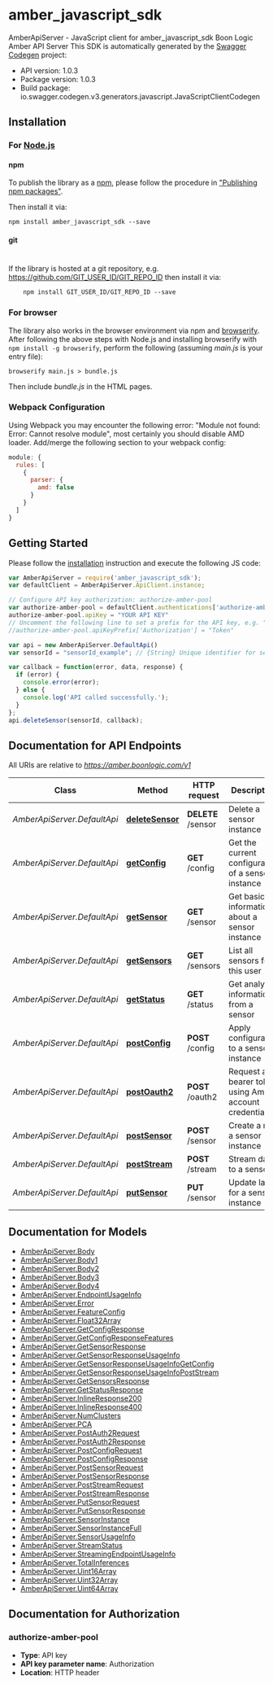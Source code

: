 # amber_javascript_sdk

AmberApiServer - JavaScript client for amber_javascript_sdk
Boon Logic Amber API Server
This SDK is automatically generated by the [Swagger Codegen](https://github.com/swagger-api/swagger-codegen) project:

- API version: 1.0.3
- Package version: 1.0.3
- Build package: io.swagger.codegen.v3.generators.javascript.JavaScriptClientCodegen

## Installation

### For [Node.js](https://nodejs.org/)

#### npm

To publish the library as a [npm](https://www.npmjs.com/),
please follow the procedure in ["Publishing npm packages"](https://docs.npmjs.com/getting-started/publishing-npm-packages).

Then install it via:

```shell
npm install amber_javascript_sdk --save
```

#### git
#
If the library is hosted at a git repository, e.g.
https://github.com/GIT_USER_ID/GIT_REPO_ID
then install it via:

```shell
    npm install GIT_USER_ID/GIT_REPO_ID --save
```

### For browser

The library also works in the browser environment via npm and [browserify](http://browserify.org/). After following
the above steps with Node.js and installing browserify with `npm install -g browserify`,
perform the following (assuming *main.js* is your entry file):

```shell
browserify main.js > bundle.js
```

Then include *bundle.js* in the HTML pages.

### Webpack Configuration

Using Webpack you may encounter the following error: "Module not found: Error:
Cannot resolve module", most certainly you should disable AMD loader. Add/merge
the following section to your webpack config:

```javascript
module: {
  rules: [
    {
      parser: {
        amd: false
      }
    }
  ]
}
```

## Getting Started

Please follow the [installation](#installation) instruction and execute the following JS code:

```javascript
var AmberApiServer = require('amber_javascript_sdk');
var defaultClient = AmberApiServer.ApiClient.instance;

// Configure API key authorization: authorize-amber-pool
var authorize-amber-pool = defaultClient.authentications['authorize-amber-pool'];
authorize-amber-pool.apiKey = "YOUR API KEY"
// Uncomment the following line to set a prefix for the API key, e.g. "Token" (defaults to null)
//authorize-amber-pool.apiKeyPrefix['Authorization'] = "Token"

var api = new AmberApiServer.DefaultApi()
var sensorId = "sensorId_example"; // {String} Unique identifier for sensor

var callback = function(error, data, response) {
  if (error) {
    console.error(error);
  } else {
    console.log('API called successfully.');
  }
};
api.deleteSensor(sensorId, callback);
```

## Documentation for API Endpoints

All URIs are relative to *https://amber.boonlogic.com/v1*

Class | Method | HTTP request | Description
------------ | ------------- | ------------- | -------------
*AmberApiServer.DefaultApi* | [**deleteSensor**](docs/DefaultApi.md#deleteSensor) | **DELETE** /sensor | Delete a sensor instance
*AmberApiServer.DefaultApi* | [**getConfig**](docs/DefaultApi.md#getConfig) | **GET** /config | Get the current configuration of a sensor instance
*AmberApiServer.DefaultApi* | [**getSensor**](docs/DefaultApi.md#getSensor) | **GET** /sensor | Get basic information about a sensor instance
*AmberApiServer.DefaultApi* | [**getSensors**](docs/DefaultApi.md#getSensors) | **GET** /sensors | List all sensors for this user
*AmberApiServer.DefaultApi* | [**getStatus**](docs/DefaultApi.md#getStatus) | **GET** /status | Get analytic information from a sensor
*AmberApiServer.DefaultApi* | [**postConfig**](docs/DefaultApi.md#postConfig) | **POST** /config | Apply configuration to a sensor instance
*AmberApiServer.DefaultApi* | [**postOauth2**](docs/DefaultApi.md#postOauth2) | **POST** /oauth2 | Request a bearer token using Amber account credentials
*AmberApiServer.DefaultApi* | [**postSensor**](docs/DefaultApi.md#postSensor) | **POST** /sensor | Create a new a sensor instance
*AmberApiServer.DefaultApi* | [**postStream**](docs/DefaultApi.md#postStream) | **POST** /stream | Stream data to a sensor
*AmberApiServer.DefaultApi* | [**putSensor**](docs/DefaultApi.md#putSensor) | **PUT** /sensor | Update label for a sensor instance

## Documentation for Models

 - [AmberApiServer.Body](docs/Body.md)
 - [AmberApiServer.Body1](docs/Body1.md)
 - [AmberApiServer.Body2](docs/Body2.md)
 - [AmberApiServer.Body3](docs/Body3.md)
 - [AmberApiServer.Body4](docs/Body4.md)
 - [AmberApiServer.EndpointUsageInfo](docs/EndpointUsageInfo.md)
 - [AmberApiServer.Error](docs/Error.md)
 - [AmberApiServer.FeatureConfig](docs/FeatureConfig.md)
 - [AmberApiServer.Float32Array](docs/Float32Array.md)
 - [AmberApiServer.GetConfigResponse](docs/GetConfigResponse.md)
 - [AmberApiServer.GetConfigResponseFeatures](docs/GetConfigResponseFeatures.md)
 - [AmberApiServer.GetSensorResponse](docs/GetSensorResponse.md)
 - [AmberApiServer.GetSensorResponseUsageInfo](docs/GetSensorResponseUsageInfo.md)
 - [AmberApiServer.GetSensorResponseUsageInfoGetConfig](docs/GetSensorResponseUsageInfoGetConfig.md)
 - [AmberApiServer.GetSensorResponseUsageInfoPostStream](docs/GetSensorResponseUsageInfoPostStream.md)
 - [AmberApiServer.GetSensorsResponse](docs/GetSensorsResponse.md)
 - [AmberApiServer.GetStatusResponse](docs/GetStatusResponse.md)
 - [AmberApiServer.InlineResponse200](docs/InlineResponse200.md)
 - [AmberApiServer.InlineResponse400](docs/InlineResponse400.md)
 - [AmberApiServer.NumClusters](docs/NumClusters.md)
 - [AmberApiServer.PCA](docs/PCA.md)
 - [AmberApiServer.PostAuth2Request](docs/PostAuth2Request.md)
 - [AmberApiServer.PostAuth2Response](docs/PostAuth2Response.md)
 - [AmberApiServer.PostConfigRequest](docs/PostConfigRequest.md)
 - [AmberApiServer.PostConfigResponse](docs/PostConfigResponse.md)
 - [AmberApiServer.PostSensorRequest](docs/PostSensorRequest.md)
 - [AmberApiServer.PostSensorResponse](docs/PostSensorResponse.md)
 - [AmberApiServer.PostStreamRequest](docs/PostStreamRequest.md)
 - [AmberApiServer.PostStreamResponse](docs/PostStreamResponse.md)
 - [AmberApiServer.PutSensorRequest](docs/PutSensorRequest.md)
 - [AmberApiServer.PutSensorResponse](docs/PutSensorResponse.md)
 - [AmberApiServer.SensorInstance](docs/SensorInstance.md)
 - [AmberApiServer.SensorInstanceFull](docs/SensorInstanceFull.md)
 - [AmberApiServer.SensorUsageInfo](docs/SensorUsageInfo.md)
 - [AmberApiServer.StreamStatus](docs/StreamStatus.md)
 - [AmberApiServer.StreamingEndpointUsageInfo](docs/StreamingEndpointUsageInfo.md)
 - [AmberApiServer.TotalInferences](docs/TotalInferences.md)
 - [AmberApiServer.Uint16Array](docs/Uint16Array.md)
 - [AmberApiServer.Uint32Array](docs/Uint32Array.md)
 - [AmberApiServer.Uint64Array](docs/Uint64Array.md)

## Documentation for Authorization


### authorize-amber-pool

- **Type**: API key
- **API key parameter name**: Authorization
- **Location**: HTTP header

